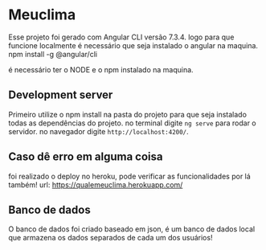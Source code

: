 # Meuclima

Esse projeto foi gerado com Angular CLI versão 7.3.4. logo para que funcione localmente é necessário que seja instalado o angular na maquina. 
npm install -g @angular/cli

é necessário ter o NODE e o npm instalado na maquina.

## Development server
Primeiro utilize o npm install na pasta do projeto para que seja instalado todas as dependências do projeto.
no terminal digite `ng serve` para rodar o servidor. no navegador digite `http://localhost:4200/`.

## Caso dê erro em alguma coisa

foi realizado o deploy no heroku, pode verificar as funcionalidades por lá também!
url: https://qualemeuclima.herokuapp.com/

## Banco de dados
O banco de dados foi criado baseado em json, é um banco de dados local que armazena os dados separados de cada um dos usuários!
